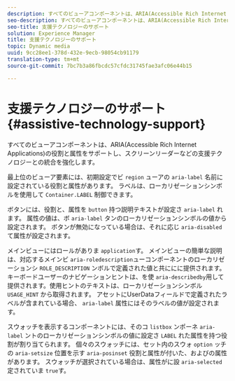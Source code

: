 ```yaml
---
description: すべてのビューアコンポーネントは、ARIA(Accessible Rich Internet Applications)の役割と属性をサポートし、スクリーンリーダーなどの支援テクノロジーとの統合を強化します。
seo-description: すべてのビューアコンポーネントは、ARIA(Accessible Rich Internet Applications)の役割と属性をサポートし、スクリーンリーダーなどの支援テクノロジーとの統合を強化します。
seo-title: 支援テクノロジーのサポート
solution: Experience Manager
title: 支援テクノロジーのサポート
topic: Dynamic media
uuid: 9cc28ee1-378d-432e-9ecb-98054cb91179
translation-type: tm+mt
source-git-commit: 7bc7b3a86fbcdc57cfdc31745fae3afc06e44b15

---
```



# 支援テクノロジーのサポート{#assistive-technology-support}

すべてのビューアコンポーネントは、ARIA(Accessible Rich Internet Applications)の役割と属性をサポートし、スクリーンリーダーなどの支援テクノロジーとの統合を強化します。

最上位のビューア要素には、初期設定でビ `region` ューアの `aria-label` 名前に設定されている役割と属性があります。 ラベルは、ローカリゼーションシンボルを使用して `Container.LABEL` 制御できます。

ボタンには、役割と、属性を `button` 持つ説明テキストが設定さ `aria-label` れます。 属性の値は、ボ `aria-label` タンのローカリゼーションシンボルの値から設定されます。 ボタンが無効になっている場合は、それに応じ `aria-disabled` て属性が設定されます。

メインビューにはロールがありま `application`す。 メインビューの簡単な説明は、対応するメインビ `aria-roledescription`ューコンポーネントのローカリゼーションシ `ROLE_DESCRIPTION` ンボルで定義された値と共ににに提供されます。 キーボードユーザーのナビゲーションヒントは、を使 `aria-describedby`用して提供されます。使用ヒントのテキストは、ローカリゼーションシンボル `USAGE_HINT` から取得されます。 アセットにUserDataフィールドで定義されたラベルが含まれている場合、 `aria-label` 属性にはそのラベルの値が設定されます。

スウォッチを表示するコンポーネントには、そのコ `listbox` ンポーネ `aria-label` ントのローカリゼーションシンボルの値に設定さ `LABEL` れた属性を持つ役割が割り当てられます。 個々のスウォッチには、セット内のスウォ `option` ッチの `aria-setsize` 位置を示す `aria-posinset` 役割と属性が付いた、およびの属性があります。 スウォッチが選択されている場合は、属性がに設 `aria-selected` 定されていま `true`す。
